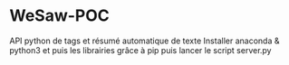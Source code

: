 # WeSaw-POC
API python de tags et résumé automatique de texte
Installer anaconda & python3 et puis les librairies grâce à pip puis lancer le script server.py
